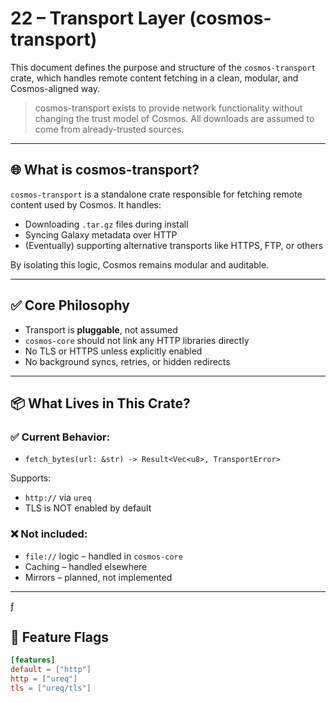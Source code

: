 # 22 – Transport Layer (cosmos-transport)

This document defines the purpose and structure of the `cosmos-transport` crate, which handles remote content fetching in a clean, modular, and Cosmos-aligned way.

> cosmos-transport exists to provide network functionality without changing the trust model of Cosmos. All downloads are assumed to come from already-trusted sources.

---

## 🌐 What is cosmos-transport?

`cosmos-transport` is a standalone crate responsible for fetching remote content used by Cosmos. It handles:

- Downloading `.tar.gz` files during install
- Syncing Galaxy metadata over HTTP
- (Eventually) supporting alternative transports like HTTPS, FTP, or others

By isolating this logic, Cosmos remains modular and auditable.

---

## ✅ Core Philosophy

- Transport is **pluggable**, not assumed
- `cosmos-core` should not link any HTTP libraries directly
- No TLS or HTTPS unless explicitly enabled
- No background syncs, retries, or hidden redirects

---

## 📦 What Lives in This Crate?

### ✅ Current Behavior:
- `fetch_bytes(url: &str) -> Result<Vec<u8>, TransportError>`

Supports:
- `http://` via `ureq`
- TLS is NOT enabled by default

### ❌ Not included:
- `file://` logic – handled in `cosmos-core`
- Caching – handled elsewhere
- Mirrors – planned, not implemented

---
ƒ
## 🔧 Feature Flags

```toml
[features]
default = ["http"]
http = ["ureq"]
tls = ["ureq/tls"]
